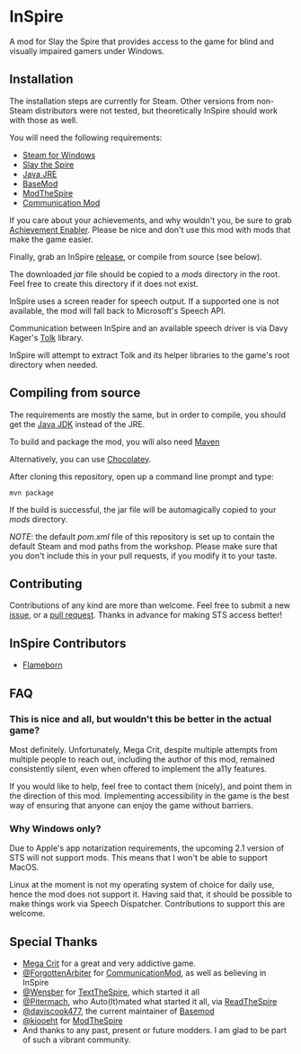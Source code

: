 # InSpire

A mod for Slay the Spire that provides access to the game for blind and visually impaired gamers under Windows.

## Installation

The installation steps are currently for Steam. Other versions from non-Steam distributors were not tested, but theoretically InSpire should work with those as well.

You will need the following requirements:

* [Steam for Windows](https://steamcdn-a.akamaihd.net/client/installer/SteamSetup.exe)
* [Slay the Spire](https://store.steampowered.com/app/646570/Slay_the_Spire/)
* [Java JRE](https://www.oracle.com/java/technologies/javase-jre8-downloads.html)
* [BaseMod](https://steamcommunity.com/workshop/filedetails/?id=1605833019)
* [ModTheSpire](https://steamcommunity.com/sharedfiles/filedetails/?id=1605060445)
* [Communication Mod](https://steamcommunity.com/sharedfiles/filedetails/?id=2131373661)

If you care about your achievements, and why wouldn't you, be sure to grab [Achievement Enabler](https://steamcommunity.com/sharedfiles/filedetails/?id=1692554109). Please be nice and don't use this mod with mods that make the game easier.

Finally, grab an InSpire [release](https://github.com/flameborn/InSpire/releases), or compile from source (see below).

The downloaded *jar* file should be copied to a *mods* directory in the root. Feel free to create this directory if it does not exist.

InSpire uses a screen reader for speech output. If a supported one is not available, the mod will fall back to Microsoft's Speech API.

Communication between InSpire and an available speech driver is via Davy Kager's [Tolk](https://github.com/dkager/tolk) library.

InSpire will attempt to extract Tolk and its helper libraries to the game's root directory when needed.

## Compiling from source

The requirements are mostly the same, but in order to compile, you should get the [Java JDK](https://www.oracle.com/java/technologies/javase-jdk14-downloads.html) instead of the JRE.

To build and package the mod, you will also need [Maven](https://maven.apache.org/download.cgi)

Alternatively, you can use [Chocolatey](https://chocolatey.org/install).

After cloning this repository, open up a command line prompt and type:

```
mvn package
```

If the build is successful, the jar file will be automagically copied to your *mods* directory.

*NOTE*: the default *pom.xml* file of this repository is set up to contain the default Steam and mod paths from the workshop. Please make sure that you don't include this in your pull requests, if you modify it to your taste.

## Contributing

Contributions of any kind are more than welcome. Feel free to submit a new [issue](https://github.com/flameborn/InSpire/issues/new), or a [pull request](https://github.com/flameborn/InSpire/pull/new). Thanks in advance for making STS access better!

## InSpire Contributors

* [Flameborn](https://github.com/flameborn)

## FAQ

### This is nice and all, but wouldn't this be better in the actual game?

Most definitely. Unfortunately, Mega Crit, despite multiple attempts from multiple people to reach out, including the author of this mod, remained consistently silent, even when offered to implement the a11y features.

If you would like to help, feel free to contact them (nicely), and point them in the direction of this mod. Implementing accessibility in the game is the best way of ensuring that anyone can enjoy the game without barriers.

### Why Windows only?

Due to Apple's app notarization requirements, the upcoming 2.1 version of STS will not support mods. This means that I won't be able to support MacOS.

Linux at the moment is not my operating system of choice for daily use, hence the mod does not support it. Having said that, it should be possible to make things work via Speech Dispatcher. Contributions to support this are welcome.

## Special Thanks

* [Mega Crit](https://www.megacrit.com/) for a great and very addictive game.
* [@ForgottenArbiter](https://github.com/ForgottenArbiter) for [CommunicationMod](https://github.com/ForgottenArbiter/CommunicationMod), as well as believing in InSpire
* [@Wensber](https://github.com/Wensber) for [TextTheSpire](https://github.com/Wensber/TextTheSpire), which started it all
* [@Pitermach](https://github.com/pitermach), who Auto(It)mated what started it all, via [ReadTheSpire](https://github.com/pitermach/readthespire)
* [@daviscook477](https://github.com/daviscook477), the current maintainer of [Basemod](https://github.com/daviscook477/BaseMod)
* [@kiooeht](https://github.com/kiooeht) for [ModTheSpire](https://github.com/kiooeht/ModTheSpire)
* And thanks to any past, present or future modders. I am glad to be part of such a vibrant community.
